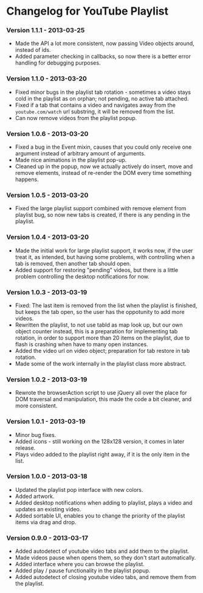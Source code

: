 # Changelog for YouTube Playlist

### Version 1.1.1 - 2013-03-25

* Made the API a lot more consistent, now passing Video objects around, instead of ids.
* Added parameter checking in callbacks, so now there is a better error handling for debugging purposes.

### Version 1.1.0 - 2013-03-20

* Fixed minor bugs in the playlist tab rotation - sometimes a video stays cold in the playlist as on orphan; not pending, no active tab attached.
* Fixed if a tab that contains a video and navigates away from the `youtube.com/watch` url substring, it will be removed from the list.
* Can now remove videos from the playlist popup.

### Version 1.0.6 - 2013-03-20

* Fixed a bug in the Event mixin, causes that you could only receive one argument instead of arbitrary amount of arguments.
* Made nice animations in the playlist pop-up.
* Cleaned up in the popup, now we actually actively do insert, move and remove elements, instead of re-render the DOM every time something happens.

### Version 1.0.5 - 2013-03-20

* Fixed the large playlist support combined with remove element from playlist bug, so now new tabs is created, if there is any pending in the playlist.

### Version 1.0.4 - 2013-03-20

* Made the initial work for large playlist support, it works now, if the user treat it, as intended, but having some problems, with controlling when a tab is removed, then another tab should open.
* Added support for restoring "pending" videos, but there is a little problem controlling the desktop notifications for now.

### Version 1.0.3 - 2013-03-19

* Fixed: The last item is removed from the list when the playlist is finished, but keeps the tab open, so the user has the oppotunity to add more videos.
* Rewritten the playlist, to not use tabId as map look up, but our own object counter instead, this is a preparation for implementing tab rotation, in order to support more than 20 items on the playlist, due to flash is crashing when have to many open instances.
* Added the video url on video object; preparation for tab restore in tab rotation.
* Made some of the work internally in the playlist class more abstract.

### Version 1.0.2 - 2013-03-19

* Rewrote the browserAction script to use jQuery all over the place for DOM traversal and manipulation, this made the code a bit cleaner, and more consistent.

### Version 1.0.1 - 2013-03-19

* Minor bug fixes.
* Added icons - still working on the 128x128 version, it comes in later release.
* Plays video added to the playlist right away, if it is the only item in the list.

### Version 1.0.0 - 2013-03-18

* Updated the playlist pop interface with new colors.
* Added artwork.
* Added desktop notifications when adding to playlist, plays a video and updates an existing video.
* Added sortable UI, enables you to change the priority of the playlist items via drag and drop.

### Version 0.9.0 - 2013-03-17

* Added autodetect of youtube video tabs and add them to the playlist.
* Made videos pause when opens them, so they don't start automatically.
* Added interface where you can browse the playlist.
* Added play / pause functionality in the playlist popup.
* Added autodetect of closing youtube video tabs, and remove them from the playlist.